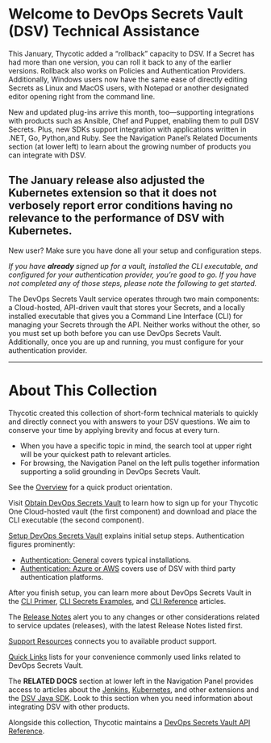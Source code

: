 ﻿[title]: # (Getting Started)
[tags]: # (DevOps Secrets Vault,DSV,)
[priority]: # (1)

# Welcome to DevOps Secrets Vault (DSV) Technical Assistance

This January, Thycotic added a “rollback” capacity to DSV. If a Secret has had more than one version, you can roll it back to any of the earlier versions. Rollback also works on Policies and Authentication Providers. Additionally, Windows users now have the same ease of directly editing Secrets as Linux and MacOS users, with Notepad or another designated editor opening right from the command line.

New and updated plug-ins arrive this month, too—supporting integrations with products such as Ansible, Chef and Puppet, enabling them to pull DSV Secrets. Plus, new SDKs support integration with applications written in .NET, Go, Python,and Ruby. See the Navigation Panel’s Related Documents section (at lower left) to learn about the growing number of products you can integrate with DSV.

The January release also adjusted the Kubernetes extension so that it does not verbosely report error conditions having no relevance to the performance of DSV with Kubernetes.
---

New user? Make sure you have done all your setup and configuration steps.

*If you have **already** signed up for a vault, installed the CLI executable, and configured for your authentication provider, you’re good to go. If you have not completed any of those steps, please note the following to get started.*

The DevOps Secrets Vault service operates through two main components: a Cloud-hosted, API-driven vault that stores your Secrets, and a locally installed executable that gives you a Command Line Interface (CLI) for managing your Secrets through the API. Neither works without the other, so you must set up both before you can use DevOps Secrets Vault. Additionally, once you are up and running, you must configure for your authentication provider.

---

# About This Collection

Thycotic created this collection of short-form technical materials to quickly and directly connect you with answers to your DSV questions. We aim to conserve your time by applying brevity and focus at every turn.

* When you have a specific topic in mind, the search tool at upper right will be your quickest path to relevant articles.
* For browsing, the Navigation Panel on the left pulls together information supporting a solid grounding in DevOps Secrets Vault.

See the [Overview](./overview/index.md) for a quick product orientation.

Visit [Obtain DevOps Secrets Vault](./obtain/index.md) to learn how to sign up for your Thycotic One Cloud-hosted vault (the first component) and download and place the CLI executable (the second component).

[Setup DevOps Secrets Vault](./setup/index.md) explains initial setup steps. Authentication figures prominently:

* [Authentication: General](./authent-gen/index.md) covers typical installations.
* [Authentication: Azure or AWS](./authent-azure-aws/index.md) covers use of DSV with third party authentication platforms.

After you finish setup, you can learn more about DevOps Secrets Vault in the [CLI Primer](./cli-primer/index.md), [CLI Secrets Examples](./cli-examples/index.md), and [CLI Reference](./cli-ref/index.md) articles.

The [Release Notes](release-notes.md) alert you to any changes or other considerations related to service updates (releases), with the latest Release Notes listed first.

[Support Resources](./support/index.md) connects you to available product support.

[Quick Links](./quick-links/) lists for your convenience commonly used links related to DevOps Secrets Vault.

The **RELATED DOCS** section at lower left in the Navigation Panel provides access to articles about the [Jenkins](/dsv-extension-jenkins), [Kubernetes](/dsv-extension-kubernetes), and other extensions and the [DSV Java SDK](/dsv-sdk-java). Look to this section when you need information about integrating DSV with other products.

Alongside this collection, Thycotic maintains a [DevOps Secrets Vault API Reference](https://dsv.thycotic.com/api).
